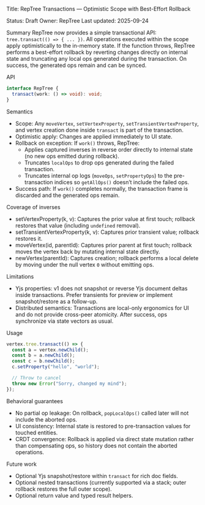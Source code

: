 Title: RepTree Transactions — Optimistic Scope with Best-Effort Rollback

Status: Draft
Owner: RepTree
Last updated: 2025-09-24

Summary
RepTree now provides a simple transactional API: `tree.transact(() => { ... })`. All operations executed within the scope apply optimistically to the in-memory state. If the function throws, RepTree performs a best-effort rollback by reverting changes directly on internal state and truncating any local ops generated during the transaction. On success, the generated ops remain and can be synced.

API
```ts
interface RepTree {
  transact(work: () => void): void;
}
```

Semantics
- Scope: Any `moveVertex`, `setVertexProperty`, `setTransientVertexProperty`, and vertex creation done inside `transact` is part of the transaction.
- Optimistic apply: Changes are applied immediately to UI state.
- Rollback on exception: If `work()` throws, RepTree:
  - Applies captured inverses in reverse order directly to internal state (no new ops emitted during rollback).
  - Truncates `localOps` to drop ops generated during the failed transaction.
  - Truncates internal op logs (`moveOps`, `setPropertyOps`) to the pre-transaction indices so `getAllOps()` doesn’t include the failed ops.
- Success path: If `work()` completes normally, the transaction frame is discarded and the generated ops remain.

Coverage of inverses
- setVertexProperty(k, v): Captures the prior value at first touch; rollback restores that value (including `undefined` removal).
- setTransientVertexProperty(k, v): Captures prior transient value; rollback restores it.
- moveVertex(id, parentId): Captures prior parent at first touch; rollback moves the vertex back by mutating internal state directly.
- newVertex(parentId): Captures creation; rollback performs a local delete by moving under the null vertex `0` without emitting ops.

Limitations
- Yjs properties: v1 does not snapshot or reverse Yjs document deltas inside transactions. Prefer transients for preview or implement snapshot/restore as a follow-up.
- Distributed semantics: Transactions are local-only ergonomics for UI and do not provide cross-peer atomicity. After success, ops synchronize via state vectors as usual.

Usage
```ts
vertex.tree.transact(() => {
  const a = vertex.newChild();
  const b = a.newChild();
  const c = b.newChild();
  c.setProperty("hello", "world");

  // Throw to cancel
  throw new Error("Sorry, changed my mind");
});
```

Behavioral guarantees
- No partial op leakage: On rollback, `popLocalOps()` called later will not include the aborted ops.
- UI consistency: Internal state is restored to pre-transaction values for touched entities.
- CRDT convergence: Rollback is applied via direct state mutation rather than compensating ops, so history does not contain the aborted operations.

Future work
- Optional Yjs snapshot/restore within `transact` for rich doc fields.
- Optional nested transactions (currently supported via a stack; outer rollback restores the full outer scope).
- Optional return value and typed result helpers.